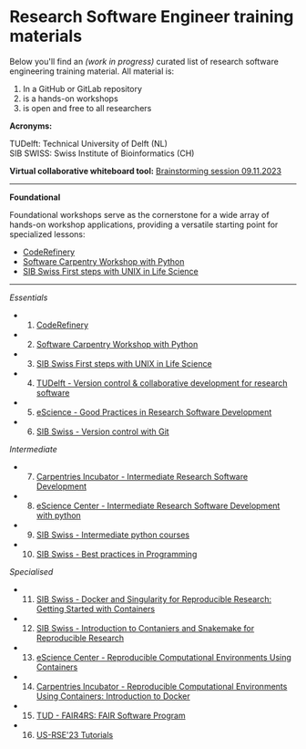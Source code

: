 # Research Software Engineer training materials

Below you'll find an *(work in progress)* curated list of research software engineering training material. All material is:
1. In a GitHub or GitLab repository
2. is a hands-on workshops
3. is open and free to all researchers



**Acronyms:**

TUDelft: Technical University of Delft (NL) </br>
SIB SWISS: Swiss Institute of Bioinformatics (CH)

**Virtual collaborative whiteboard tool:**
[Brainstorming session 09.11.2023](https://excalidraw.com/#json=CQ_x3OCfvzHo-s2sH9pBb,nT5AW0kt-iUpD1GNe7n1qA)



---

**Foundational**

Foundational workshops serve as the cornerstone for a wide array of hands-on workshop applications, providing a versatile starting point for specialized lessons:

* [CodeRefinery](courses.md#1-coderefinery-workshop)
* [Software Carpentry Workshop with Python](courses.md#2-software-carpentry-workshop-with-python)
* [SIB Swiss First steps with UNIX in Life Science](courses.md#3-swiss-sib---first-steps-with-unix-in-life-science)

---

*Essentials*

- 1. [CodeRefinery](courses.md#1-coderefinery-workshop)
- 2. [Software Carpentry Workshop with Python](courses.md#2-software-carpentry-workshop-with-python)
- 3. [SIB Swiss First steps with UNIX in Life Science](courses.md#3-swiss-sib---first-steps-with-unix-in-life-science)
- 4. [TUDelft - Version control & collaborative development for research software](courses.md#4-tudelft---version-control--collaborative-development-for-research-software)
- 5. [eScience - Good Practices in Research Software Development](courses.md#5-escience-center---good-practices-in-research-software-development)
- 6. [SIB Swiss - Version control with Git](courses.md#6-swiss-sib---version-control-with-git)


*Intermediate*

- 7. [Carpentries Incubator - Intermediate Research Software Development](courses.md#7-carpentries-incubator---intermediate-research-software-development)
- 8. [eScience Center - Intermediate Research Software Development with python](courses.md#8-escience-center---intermediate-research-software-development-with-python)
- 9. [SIB Swiss - Intermediate python courses](courses.md#9-swiss-sib---intermediate-python-courses)
- 10. [SIB Swiss - Best practices in Programming](courses.md#10-swiss-sib---best-practices-in-programming)

*Specialised*

- 11. [SIB Swiss - Docker and Singularity for Reproducible Research: Getting Started with Containers](courses.md#11-swiss-sib---docker-and-singularity-for-reproducible-research-getting-started-with-containers)
- 12. [SIB Swiss - Introduction to Contaniers and Snakemake for Reproducible Research](courses.md#12-swiss-sib---introduction-to-contaniers-and-snakemake)
- 13. [eScience Center - Reproducible Computational Environments Using Containers](courses.md#13-escience-center---reproducible-computational-environments-using-containers)
- 14. [Carpentries Incubator - Reproducible Computational Environments Using Containers: Introduction to Docker](courses.md#14-carpentries-incubator---reproducible-computational-environments-using-containers-introduction-to-docker)
- 15. [TUD - FAIR4RS: FAIR Software Program](hcourses.md#15-tud---fair4rs-fair-for-research-software)
- 16. [US-RSE'23 Tutorials](courses.md#16-us-rse23-tutorials)
